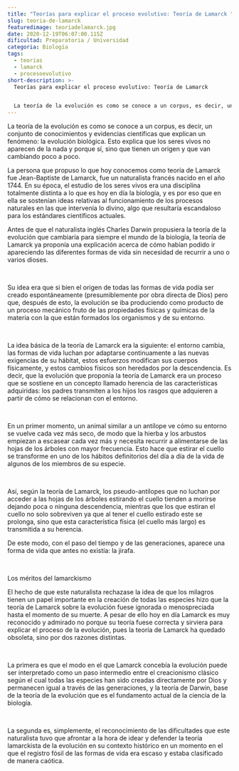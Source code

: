 ```yaml
---
title: "Teorías para explicar el proceso evolutivo: Teoría de Lamarck "
slug: teoria-de-lamarck
featuredimage: teoriadelamarck.jpg
date: 2020-12-19T06:07:00.115Z
dificultad: Preparatoria / Universidad
categoria: Biología
tags:
  - teorias
  - lamarck
  - procesoevolutivo
short-description: >-
  Teorías para explicar el proceso evolutivo: Teoría de Lamarck 


  La teoría de la evolución es como se conoce a un corpus, es decir, un conjunto de conocimientos y evidencias científicas que explican un fenómeno
---
```

La teoría de la evolución es como se conoce a un corpus, es decir, un conjunto de conocimientos y evidencias científicas que explican un fenómeno: la evolución biológica. Esto explica que los seres vivos no aparecen de la nada y porque sí, sino que tienen un origen y que van cambiando poco a poco.

La persona que propuso lo que hoy conocemos como teoría de Lamarck fue Jean-Baptiste de Lamarck, fue un naturalista francés nacido en el año 1744. En su época, el estudio de los seres vivos era una disciplina totalmente distinta a lo que es hoy en día la biología, y es por eso que en ella se sostenían ideas relativas al funcionamiento de los procesos naturales en las que intervenía lo divino, algo que resultaría escandaloso para los estándares científicos actuales.

Antes de que el naturalista inglés Charles Darwin propusiera la teoría de la evolución que cambiaría para siempre el mundo de la biología, la teoría de Lamarck ya proponía una explicación acerca de cómo habían podido ir apareciendo las diferentes formas de vida sin necesidad de recurrir a uno o varios dioses.

</br>

Su idea era que si bien el origen de todas las formas de vida podía ser creado espontáneamente (presumiblemente por obra directa de Dios) pero que, después de esto, la evolución se iba produciendo como producto de un proceso mecánico fruto de las propiedades físicas y químicas de la materia con la que están formados los organismos y de su entorno.

</br>

La idea básica de la teoría de Lamarck era la siguiente: el entorno cambia, las formas de vida luchan por adaptarse continuamente a las nuevas exigencias de su hábitat, estos esfuerzos modifican sus cuerpos físicamente, y estos cambios físicos son heredados por la descendencia. Es decir, que la evolución que proponía la teoría de Lamarck era un proceso que se sostiene en un concepto llamado herencia de las características adquiridas: los padres transmiten a los hijos los rasgos que adquieren a partir de cómo se relacionan con el entorno.

</br>

En un primer momento, un animal similar a un antílope ve cómo su entorno se vuelve cada vez más seco, de modo que la hierba y los arbustos empiezan a escasear cada vez más y necesita recurrir a alimentarse de las hojas de los árboles con mayor frecuencia. Esto hace que estirar el cuello se transforme en uno de los hábitos definitorios del día a día de la vida de algunos de los miembros de su especie.

</br>

Así, según la teoría de Lamarck, los pseudo-antílopes que no luchan por acceder a las hojas de los árboles estirando el cuello tienden a morirse dejando poca o ninguna descendencia, mientras que los que estiran el cuello no solo sobreviven ya que al tener el cuello estirado este se prolonga, sino que esta característica física (el cuello más largo) es transmitida a su herencia.



De este modo, con el paso del tiempo y de las generaciones, aparece una forma de vida que antes no existía: la jirafa.

</br>

Los méritos del lamarckismo

El hecho de que este naturalista rechazase la idea de que los milagros tienen un papel importante en la creación de todas las especies hizo que la teoría de Lamarck sobre la evolución fuese ignorada o menospreciada hasta el momento de su muerte. A pesar de ello hoy en día Lamarck es muy reconocido y admirado no porque su teoría fuese correcta y sirviera para explicar el proceso de la evolución, pues la teoría de Lamarck ha quedado obsoleta, sino por dos razones distintas.

</br>

La primera es que el modo en el que Lamarck concebía la evolución puede ser interpretado como un paso intermedio entre el creacionismo clásico según el cual todas las especies han sido creadas directamente por Dios y permanecen igual a través de las generaciones, y la teoría de Darwin, base de la teoría de la evolución que es el fundamento actual de la ciencia de la biología.

</br>

La segunda es, simplemente, el reconocimiento de las dificultades que este naturalista tuvo que afrontar a la hora de idear y defender la teoría lamarckista de la evolución en su contexto histórico en un momento en el que el registro fósil de las formas de vida era escaso y estaba clasificado de manera caótica.